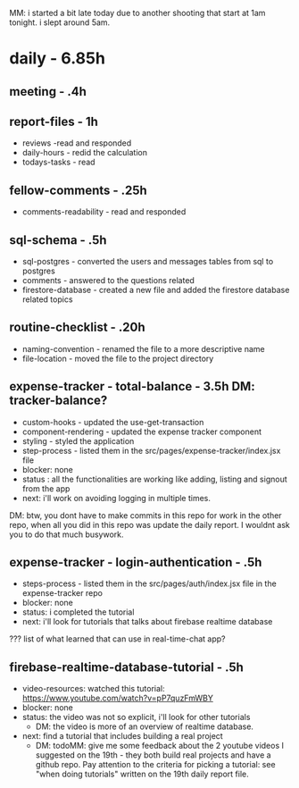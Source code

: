 MM: i started a bit late today due to another shooting that start at 1am tonight. i slept around 5am.

# daily - 6.85h

## meeting - .4h

## report-files - 1h
* reviews -read and responded
* daily-hours - redid the calculation
* todays-tasks - read

## fellow-comments - .25h
* comments-readability - read and responded

## sql-schema - .5h
* sql-postgres - converted the users and messages tables from sql to postgres
* comments - answered to the questions related
* firestore-database - created a new file and added the firestore database related topics

## routine-checklist - .20h
* naming-convention - renamed the file to a more descriptive name
* file-location - moved the file to the project directory

## expense-tracker - total-balance - 3.5h DM: tracker-balance?
* custom-hooks - updated the use-get-transaction
* component-rendering - updated the expense tracker component
* styling - styled the application
* step-process - listed them in the src/pages/expense-tracker/index.jsx file
* blocker: none
* status : all the functionalities are working like adding, listing and signout from the app
* next: i'll work on avoiding logging in multiple times.

DM: btw, you dont have to make commits in this repo for work in the other repo, when all you did in this repo was update the daily report. I wouldnt ask you to do that much busywork.

## expense-tracker - login-authentication - .5h
* steps-process - listed them in the src/pages/auth/index.jsx file in the expense-tracker repo
* blocker: none
* status: i completed the tutorial
* next: i'll look for tutorials that talks about firebase realtime database

??? list of what learned that can use in real-time-chat app?

## firebase-realtime-database-tutorial - .5h
* video-resources: watched this tutorial: https://www.youtube.com/watch?v=pP7quzFmWBY
* blocker: none
* status: the video was not so explicit, i'll look for other tutorials
  * DM: the video is more of an overview of realtime database. 
* next: find a tutorial that includes building a real project
  * DM: todoMM: give me some feedback about the 2 youtube videos I suggested on the 19th - they both build real projects and have a github repo. Pay attention to the criteria for picking a tutorial: see "when doing tutorials" written on the 19th daily report file.